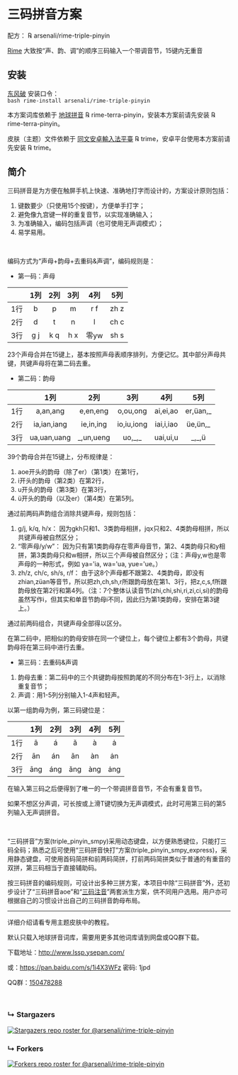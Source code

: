 # 三码拼音方案

配方： ℞ arsenali/rime-triple-pinyin

[Rime](https://rime.im/) 大致按“声、韵、调”的顺序三码输入一个带调音节，15键内无重音

## 安装

[东风破](https://github.com/rime/plum) 安装口令： <code> bash rime-install arsenali/rime-triple-pinyin </code>

本方案词库依赖于 [地球拼音](https://github.com/rime/rime-terra-pinyin) ℞ rime-terra-pinyin，安装本方案前请先安装 ℞ rime-terra-pinyin。

皮肤（主题）文件依赖于 [同文安卓輸入法平臺](https://github.com/osfans/trime) ℞ trime，安卓平台使用本方案前请先安装 ℞ trime。


## 简介

三码拼音是为方便在触屏手机上快速、准确地打字而设计的，方案设计原则包括：
1. 键数要少（只使用15个按键），方便单手打字；
2. 避免像九宫键一样的重复音节，以实现准确输入；
3. 为准确输入，编码包括声调（也可使用无声调模式）；
4. 易学易用。

<br>

编码方式为“声母+韵母+去重码&声调”，编码规则是：

- 第一码：声母

||1列|2列|3列|4列|5列
:---:|:---:|:---:|:---:|:---:|:---:
1行|b|p|m|r f|zh z
2行|d|t|n|l|ch c
3行|g j|k q|h x|零yw|sh s

23个声母合并在15键上，基本按照声母表顺序排列，方便记忆。其中部分声母共键，共键声母将在第二码去重。

- 第二码：韵母

||1列|2列|3列|4列|5列
:---:|:---:|:---:|:---:|:---:|:---:
1行|a,an,ang|e,en,eng|o,ou,ong|ai,ei,ao|er,üan,\_
2行|ia,ian,iang|ie,in,ing|io,iu,iong|iai,i,iao|üe,ün,\_
3行|ua,uan,uang|\_,un,ueng|uo,\_,\_|uai,ui,u|\_,\_,ü

39个韵母合并在15键上，分布规律是：

1. aoe开头的韵母（除了er）（第1类）在第1行，
2. i开头的韵母（第2类）在第2行，
3. u开头的韵母（第3类）在第3行，
4. ü开头的韵母（以及er）（第4类）在第5列。

通过前两码声韵组合消除共键声母，规则包括：
1. g/j, k/q, h/x：
因为gkh只和1、3类韵母相拼，jqx只和2、4类韵母相拼，所以共键声母被自然区分；
2. “零声母/y/w”：
因为只有第1类韵母存在零声母音节，第2、4类韵母只和y相拼，第3类韵母只和w相拼，所以三个声母被自然区分；（注：声母y,w也是零声母的一种形式，例如 ya='ia, wa='ua, yue='ue。）
3. zh/z, ch/c, sh/s, r/f：
由于这8个声母都不跟第2、4类韵母，即没有zhian,züan等音节，所以把zh,ch,sh,r所跟韵母放在第1、3行，把z,c,s,f所跟韵母放在第2行和第4列。（注：7个整体认读音节(zhi,chi,shi,ri,zi,ci,si)的韵母虽然写作i，但其实和单音节韵母i不同，因此归为第1类韵母，安排在第3键上。）

通过前两码组合，共键声母全部得以区分。

在第二码中，把相似的韵母安排在同一个键位上，每个键位上都有3个韵母，共键韵母将在第三码中进行去重。

- 第三码：去重码&声调

1. 韵母去重：第二码中的三个共键韵母按照韵尾的不同分布在1-3行上，以消除重复音节；
2. 声调：用1-5列分别输入1-4声和轻声。

以第一组韵母为例，第三码键位是：

||1列|2列|3列|4列|5列
:---:|:---:|:---:|:---:|:---:|:---:
1行|ā|á|ǎ|à|ȧ
2行|ān|án|ǎn|àn|ȧn
3行|āng|áng|ǎng|àng|ȧng

在输入第三码之后便得到了唯一的一个带调拼音音节，不会有重复音节。

如果不想区分声调，可长按或上滑T键切换为无声调模式，此时可用第三码的第5列输入无声调拼音。

<br>

“三码拼音”方案(triple_pinyin_smpy)采用动态键盘，以方便熟悉键位，只能打三码全码；熟悉之后可使用“三码拼音快打”方案(triple_pinyin_smpy_express)，采用静态键盘，可使用首码简拼和前两码简拼，打前两码简拼类似于普通的有重音的双拼，第三码相当于直接辅助码。

按三码拼音的编码规则，可设计出多种三拼方案，本项目中除“三码拼音”外，还初步设计了“三码拼音aoe”和“[三码注音](https://github.com/arsenali/rime-triple-pinyin-bopomofo)”两套派生方案，供不同用户选用。用户亦可根据自己的习惯设计出自己的三码拼音韵母布局。

---

详细介绍请看专用主题皮肤中的教程。

默认只载入地球拼音词库，需要用更多其他词库请到网盘或QQ群下载。

下载地址：http://www.lssp.ysepan.com/

或：https://pan.baidu.com/s/1i4X3WFz 密码: 1jpd

QQ群：[150478288](https://jq.qq.com/?_wv=1027&k=5wf1uTQ)


<br>

### &#8627; Stargazers
[![Stargazers repo roster for @arsenali/rime-triple-pinyin](https://reporoster.com/stars/arsenali/rime-triple-pinyin)](https://github.com/arsenali/rime-triple-pinyin/stargazers)

### &#8627; Forkers
[![Forkers repo roster for @arsenali/rime-triple-pinyin](https://reporoster.com/forks/arsenali/rime-triple-pinyin)](https://github.com/arsenali/rime-triple-pinyin/network/members)
